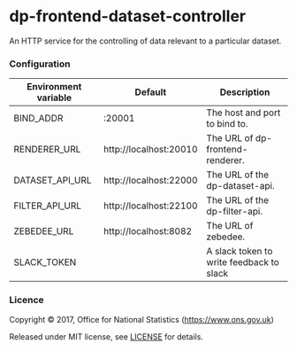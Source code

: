 dp-frontend-dataset-controller
==================

An HTTP service for the controlling of data relevant to a particular dataset.

### Configuration

| Environment variable | Default                 | Description
| -------------------- | ----------------------- | --------------------------------------
| BIND_ADDR            | :20001                  | The host and port to bind to.
| RENDERER_URL         | http://localhost:20010  | The URL of dp-frontend-renderer.
| DATASET_API_URL      | http://localhost:22000  | The URL of the dp-dataset-api.
| FILTER_API_URL       | http://localhost:22100  | The URL of the dp-filter-api.
| ZEBEDEE_URL          | http://localhost:8082   | The URL of zebedee.
| SLACK_TOKEN          |                         | A slack token to write feedback to slack

### Licence

Copyright ©‎ 2017, Office for National Statistics (https://www.ons.gov.uk)

Released under MIT license, see [LICENSE](LICENSE.md) for details.
